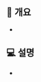 <!--
  PR 작성 가이드
  1. 겸손한 어조를 사용하여 상대방이 기분나쁘지 않도록 노력할 것.
  2. 명확하게 질문하고 명확하게 답변할 것.
  4. PR 올리기전에 branch 반드시 확인할 것.
 -->
 ## 📌 개요 <!-- PR내용에 대해 축약해서 적어주세요. -->
  -
 ## 💻 설명 <!-- PR내용에 대해 상세설명이 필요하다면 이 부분에 기재 해주세요. -->
  -
